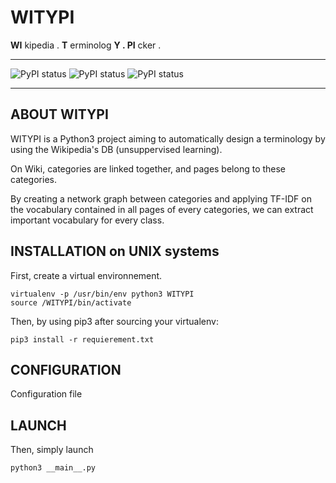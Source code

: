 # WITYPI 

__WI__ kipedia  .  __T__ erminolog __Y  .  PI__ cker .

*****

![PyPI status](https://img.shields.io/badge/stage-alpha-green.svg)
![PyPI status](https://img.shields.io/badge/licence-CC-red.svg)
![PyPI status](https://img.shields.io/badge/version-1.0.0-blue.svg)

*****

## ABOUT WITYPI

WITYPI is a Python3 project aiming to automatically design a terminology by using the Wikipedia's DB (unsuppervised learning).

On Wiki, categories are linked together, and pages belong to these categories.

By creating a network graph between categories and applying TF-IDF on the vocabulary contained in all pages of every categories, we can extract important vocabulary for every class.

## INSTALLATION on UNIX systems

First, create a virtual environnement.

	virtualenv -p /usr/bin/env python3 WITYPI
	source /WITYPI/bin/activate

Then, by using pip3 after sourcing your virtualenv:

	pip3 install -r requierement.txt

## CONFIGURATION

Configuration file

## LAUNCH

Then, simply launch

	python3 __main__.py
